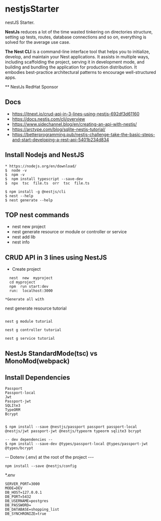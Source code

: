 # nestjsStarter
nestJS Starter.

**NestJs** reduces a lot of the time wasted tinkering on directories structure, setting up tests, routes, database connections and so on, everything is solved for the average use case.

**The Nest CLI** is a command-line interface tool that helps you to initialize, develop, and maintain your Nest applications. It assists in multiple ways, including scaffolding the project, serving it in development mode, and building and bundling the application for production distribution. It embodies best-practice architectural patterns to encourage well-structured apps.

** NestJs  RedHat Sponsor



## Docs
- https://itnext.io/crud-api-in-3-lines-using-nestjs-692df3d61160
- https://docs.nestjs.com/cli/overview
- https://www.sidechannel.blog/en/creating-an-api-with-nestjs/
- https://arctype.com/blog/sqlite-nestjs-tutorial/
- https://betterprogramming.pub/nestjs-challenge-take-the-basic-steps-and-start-developing-a-rest-api-5401b234d834

##  Install Nodejs and NestJS
```
* https://nodejs.org/en/download/
$  node -v
$  npm -v
$  npm install typescript --save-dev
$  npx  tsc  file.ts  orr  tsc  file.ts

$ npm install -g @nestjs/cli
$ nest --help
$ nest generate --help
```
## TOP  nest commands
   * nest   new  project
   * nest   generate resource or module or controller or service
   * nest  add  lib
   * nest  info 
## CRUD API in 3 lines using NestJS
* Create project
```
  nest  new  myproject
  cd myproject
  npm  run start:dev
  run:  localhost:3000
```

```
*Generate all with
```
nest   generate resource  tutorial
```

nest g module tutorial

nest g controller tutorial

nest g service tutorial

```
## NestJs StandardMode(tsc)  vs MonoMod(webpack)

## Install Dependencies
```
Passport
Passport-local
Jwt
Passport-jwt
SQLIte3
TypeORM
Bcrypt


```

```
$ npm install --save @nestjs/passport passport passport-local @nestjs/jwt passport-jwt @nestjs/typeorm typeorm sqlite3 bcrypt

-- dev dependencies --
$ npm install --save-dev @types/passport-local @types/passport-jwt @types/bcrypt   

```

-- Dotenv  (.env)  at the root of the project ---
```
npm install --save @nestjs/config
```
*.env
```
SERVER_PORT=3000
MODE=DEV
DB_HOST=127.0.0.1
DB_PORT=5432
DB_USERNAME=postgres
DB_PASSWORD=
DB_DATABASE=shopping_list
DB_SYNCHRONIZE=true
```
